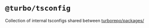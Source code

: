 # `@turbo/tsconfig`

Collection of internal tsconfigs shared between [turborepo/packages/](https://github.com/vercel/turborepo/tree/main/packages)
